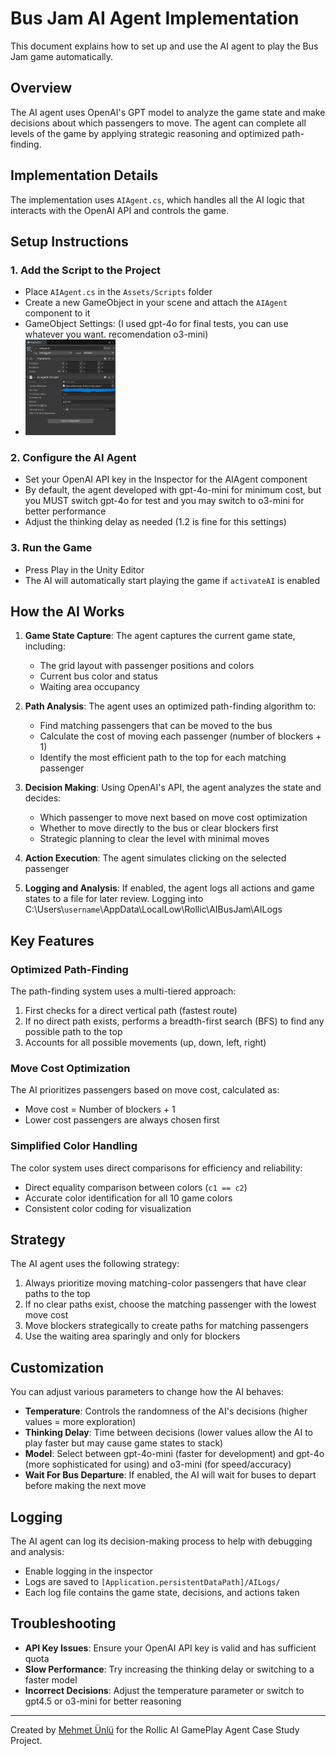 # Bus Jam AI Agent Implementation

This document explains how to set up and use the AI agent to play the Bus Jam game automatically.

## Overview

The AI agent uses OpenAI's GPT model to analyze the game state and make decisions about which passengers to move. The agent can complete all levels of the game by applying strategic reasoning and optimized path-finding.

## Implementation Details

The implementation uses `AIAgent.cs`, which handles all the AI logic that interacts with the OpenAI API and controls the game.

## Setup Instructions

### 1. Add the Script to the Project

- Place `AIAgent.cs` in the `Assets/Scripts` folder
- Create a new GameObject in your scene and attach the `AIAgent` component to it
- GameObject Settings: (I used gpt-4o for final tests, you can use whatever you want. recomendation o3-mini)
- <img src="GameObjectSettings1.jpg" width="30%">

### 2. Configure the AI Agent

- Set your OpenAI API key in the Inspector for the AIAgent component
- By default, the agent developed with gpt-4o-mini for minimum cost, but you MUST switch gpt-4o for test and you may switch to o3-mini for better performance
- Adjust the thinking delay as needed (1.2 is fine for this settings)

### 3. Run the Game

- Press Play in the Unity Editor
- The AI will automatically start playing the game if `activateAI` is enabled

## How the AI Works

1. **Game State Capture**: The agent captures the current game state, including:
   - The grid layout with passenger positions and colors
   - Current bus color and status
   - Waiting area occupancy

2. **Path Analysis**: The agent uses an optimized path-finding algorithm to:
   - Find matching passengers that can be moved to the bus
   - Calculate the cost of moving each passenger (number of blockers + 1)
   - Identify the most efficient path to the top for each matching passenger

3. **Decision Making**: Using OpenAI's API, the agent analyzes the state and decides:
   - Which passenger to move next based on move cost optimization
   - Whether to move directly to the bus or clear blockers first
   - Strategic planning to clear the level with minimal moves

4. **Action Execution**: The agent simulates clicking on the selected passenger

5. **Logging and Analysis**: If enabled, the agent logs all actions and game states to a file for later review. Logging into C:\Users\\`username`\AppData\LocalLow\Rollic\AIBusJam\AILogs

## Key Features

### Optimized Path-Finding

The path-finding system uses a multi-tiered approach:
1. First checks for a direct vertical path (fastest route)
2. If no direct path exists, performs a breadth-first search (BFS) to find any possible path to the top
3. Accounts for all possible movements (up, down, left, right)

### Move Cost Optimization

The AI prioritizes passengers based on move cost, calculated as:
- Move cost = Number of blockers + 1
- Lower cost passengers are always chosen first

### Simplified Color Handling

The color system uses direct comparisons for efficiency and reliability:
- Direct equality comparison between colors (`c1 == c2`)
- Accurate color identification for all 10 game colors
- Consistent color coding for visualization

## Strategy

The AI agent uses the following strategy:

1. Always prioritize moving matching-color passengers that have clear paths to the top
2. If no clear paths exist, choose the matching passenger with the lowest move cost
3. Move blockers strategically to create paths for matching passengers
4. Use the waiting area sparingly and only for blockers

## Customization

You can adjust various parameters to change how the AI behaves:

- **Temperature**: Controls the randomness of the AI's decisions (higher values = more exploration)
- **Thinking Delay**: Time between decisions (lower values allow the AI to play faster but may cause game states to stack)
- **Model**: Select between gpt-4o-mini (faster for development) and gpt-4o (more sophisticated for using) and o3-mini (for speed/accuracy)
- **Wait For Bus Departure**: If enabled, the AI will wait for buses to depart before making the next move

## Logging

The AI agent can log its decision-making process to help with debugging and analysis:

- Enable logging in the inspector
- Logs are saved to `[Application.persistentDataPath]/AILogs/`
- Each log file contains the game state, decisions, and actions taken

## Troubleshooting

- **API Key Issues**: Ensure your OpenAI API key is valid and has sufficient quota
- **Slow Performance**: Try increasing the thinking delay or switching to a faster model
- **Incorrect Decisions**: Adjust the temperature parameter or switch to gpt4.5 or o3-mini for better reasoning

---

Created by [Mehmet Ünlü](https://www.linkedin.com/in/daymenion/) for the Rollic AI GamePlay Agent Case Study Project.
